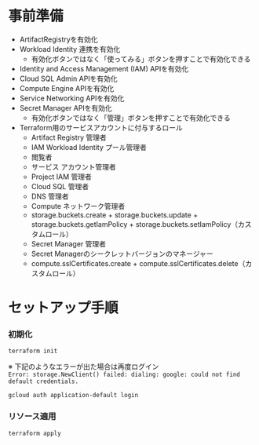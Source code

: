 # 事前準備
- ArtifactRegistryを有効化
- Workload Identity 連携を有効化
  - 有効化ボタンではなく「使ってみる」ボタンを押すことで有効化できる
- Identity and Access Management (IAM) APIを有効化
- Cloud SQL Admin APIを有効化
- Compute Engine APIを有効化
- Service Networking APIを有効化
- Secret Manager APIを有効化
  - 有効化ボタンではなく「管理」ボタンを押すことで有効化できる
- Terraform用のサービスアカウントに付与するロール
  - Artifact Registry 管理者
  - IAM Workload Identity プール管理者
  - 閲覧者
  - サービス アカウント管理者
  - Project IAM 管理者
  - Cloud SQL 管理者
  - DNS 管理者
  - Compute ネットワーク管理者
  - storage.buckets.create + storage.buckets.update + storage.buckets.getIamPolicy + storage.buckets.setIamPolicy（カスタムロール）
  - Secret Manager 管理者
  - Secret Managerのシークレットバージョンのマネージャー
  - compute.sslCertificates.create + compute.sslCertificates.delete（カスタムロール）

# セットアップ手順
### 初期化
``` shell
terraform init
```

※ 下記のようなエラーが出た場合は再度ログイン  
`Error: storage.NewClient() failed: dialing: google: could not find default credentials.`
``` shell
gcloud auth application-default login
```

### リソース適用
``` shell
terraform apply
```
